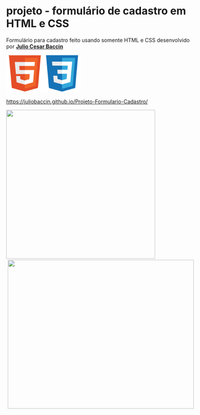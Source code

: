 # projeto - formulário de cadastro em HTML e CSS

 Formulário para cadastro feito usando somente HTML e CSS desenvolvido por <a target="_blank" rel="external" href="https://github.com/juliobaccin/"><strong>Julio Cesar Baccin</strong></a>
 
 
 <img align="" alt="julio-HTML" height="100" width="100" src="https://raw.githubusercontent.com/devicons/devicon/master/icons/html5/html5-original.svg"><img align="" alt="julio-CSS" height="100" width="100" src="https://raw.githubusercontent.com/devicons/devicon/master/icons/css3/css3-original.svg">
 
https://juliobaccin.github.io/Projeto-Formulario-Cadastro/

<img width="400rem" height="400rem" src=https://github.com/juliobaccin/Projeto-Formulario-Cadastro/blob/main/Site%20Android.gif><img align="right" width="500rem" height="400rem" src=https://github.com/juliobaccin/Projeto-Formulario-Cadastro/blob/main/Sem%20t%C3%ADtulo.png>





 



